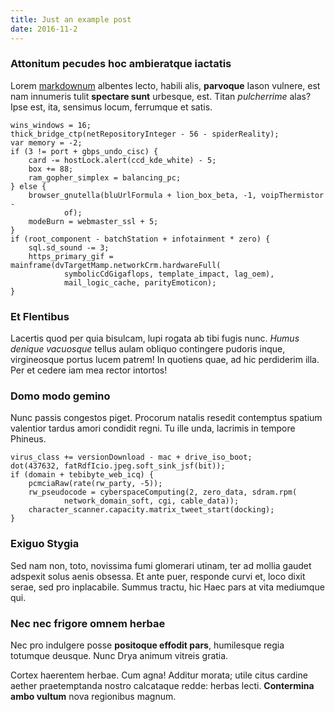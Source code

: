 ```yaml
---
title: Just an example post
date: 2016-11-2
---
```


### Attonitum pecudes hoc ambieratque iactatis

Lorem [markdownum](http://www.o-bromiumque.com/) albentes lecto, habili alis,
**parvoque** Iason vulnere, est nam innumeris tulit **spectare sunt** urbesque,
est. Titan *pulcherrime* alas? Ipse est, ita, sensimus locum, ferrumque et
satis.

    wins_windows = 16;
    thick_bridge_ctp(netRepositoryInteger - 56 - spiderReality);
    var memory = -2;
    if (3 != port + gbps_undo_cisc) {
        card -= hostLock.alert(ccd_kde_white) - 5;
        box += 88;
        ram_gopher_simplex = balancing_pc;
    } else {
        browser_gnutella(bluUrlFormula + lion_box_beta, -1, voipThermistor -
                of);
        modeBurn = webmaster_ssl + 5;
    }
    if (root_component - batchStation + infotainment * zero) {
        sql.sd_sound -= 3;
        https_primary_gif = mainframe(dvTargetMamp.networkCrm.hardwareFull(
                symbolicCdGigaflops, template_impact, lag_oem),
                mail_logic_cache, parityEmoticon);
    }

### Et Flentibus

Lacertis quod per quia bisulcam, lupi rogata ab tibi fugis nunc. *Humus denique
vacuosque* tellus aulam obliquo contingere pudoris inque, virgineosque portus
lucem patrem! In quotiens quae, ad hic perdiderim illa. Per et cedere iam mea
rector intortos!

### Domo modo gemino

Nunc passis congestos piget. Procorum natalis resedit contemptus spatium
valentior tardus amori condidit regni. Tu ille unda, lacrimis in tempore
Phineus.

    virus_class += versionDownload - mac + drive_iso_boot;
    dot(437632, fatRdfIcio.jpeg.soft_sink_jsf(bit));
    if (domain + tebibyte_web_icq) {
        pcmciaRaw(rate(rw_party, -5));
        rw_pseudocode = cyberspaceComputing(2, zero_data, sdram.rpm(
                network_domain_soft, cgi, cable_data));
        character_scanner.capacity.matrix_tweet_start(docking);
    }

### Exiguo Stygia

Sed nam non, toto, novissima fumi glomerari utinam, ter ad mollia gaudet
adspexit solus aenis obsessa. Et ante puer, responde curvi et, loco dixit serae,
sed pro inplacabile. Summus tractu, hic Haec pars at vita mediumque qui.

### Nec nec frigore omnem herbae

Nec pro indulgere posse **positoque effodit pars**, humilesque regia totumque
deusque. Nunc Drya animum vitreis gratia.

Cortex haerentem herbae. Cum agna! Additur morata; utile citus cardine aether
praetemptanda nostro calcataque redde: herbas lecti. **Contermina ambo vultum**
nova regionibus magnum.
